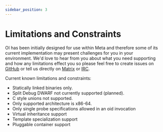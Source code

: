 ```yaml
---
sidebar_position: 3
---
```


# Limitations and Constraints

OI has been initially designed for use within Meta and therefore some of its current implementation may present challenges for you in your environment. We'd love to hear from you about what you need supporting and how any limitations effect you so please feel free to create issues on [GitHub](https://github.com/facebookexperimental/object-introspection) or tell us directly on [Matrix](https://matrix.to/#/#object-introspection:matrix.org) or [IRC](irc://irc.oftc.net/#object-introspection).

Current known limitations and constraints:

<ul>
	<li> Statically linked binaries only.</li>
	<li> Split Debug DWARF not currently supported (planned).</li>
	<li> C style unions not supported.</li>
	<li> Only supported architecture is x86-64.</li>
	<li> Only single probe specifications allowed in an oid invocation</li>
	<li> Virtual inheritance support</li>
	<li> Template specialization support</li>
	<li> Pluggable container support</li>
</ul>
